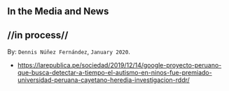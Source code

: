 
## In the Media and News ##
## //in process// ##

By: ```Dennis Núñez Fernández```, ```January 2020```.


- https://larepublica.pe/sociedad/2019/12/14/google-proyecto-peruano-que-busca-detectar-a-tiempo-el-autismo-en-ninos-fue-premiado-universidad-peruana-cayetano-heredia-investigacion-rddr/



